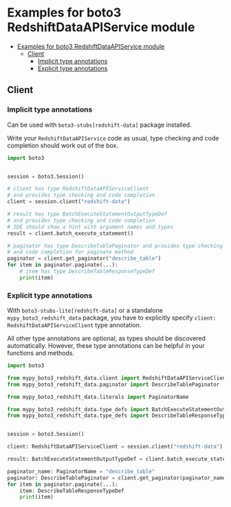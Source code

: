 <a id="examples-for-boto3-redshiftdataapiservice-module"></a>

# Examples for boto3 RedshiftDataAPIService module

- [Examples for boto3 RedshiftDataAPIService module](#examples-for-boto3-redshiftdataapiservice-module)
  - [Client](#client)
    - [Implicit type annotations](#implicit-type-annotations)
    - [Explicit type annotations](#explicit-type-annotations)

<a id="client"></a>

## Client

<a id="implicit-type-annotations"></a>

### Implicit type annotations

Can be used with `boto3-stubs[redshift-data]` package installed.

Write your `RedshiftDataAPIService` code as usual, type checking and code
completion should work out of the box.

```python
import boto3


session = boto3.Session()

# client has type RedshiftDataAPIServiceClient
# and provides type checking and code completion
client = session.client("redshift-data")

# result has type BatchExecuteStatementOutputTypeDef
# and provides type checking and code completion
# IDE should show a hint with argument names and types
result = client.batch_execute_statement()

# paginator has type DescribeTablePaginator and provides type checking
# and code completion for paginate method
paginator = client.get_paginator("describe_table")
for item in paginator.paginate(...):
    # item has type DescribeTableResponseTypeDef
    print(item)
```

<a id="explicit-type-annotations"></a>

### Explicit type annotations

With `boto3-stubs-lite[redshift-data]` or a standalone
`mypy_boto3_redshift_data` package, you have to explicitly specify
`client: RedshiftDataAPIServiceClient` type annotation.

All other type annotations are optional, as types should be discovered
automatically. However, these type annotations can be helpful in your functions
and methods.

```python
import boto3

from mypy_boto3_redshift_data.client import RedshiftDataAPIServiceClient
from mypy_boto3_redshift_data.paginator import DescribeTablePaginator

from mypy_boto3_redshift_data.literals import PaginatorName

from mypy_boto3_redshift_data.type_defs import BatchExecuteStatementOutputTypeDef
from mypy_boto3_redshift_data.type_defs import DescribeTableResponseTypeDef


session = boto3.Session()

client: RedshiftDataAPIServiceClient = session.client("redshift-data")

result: BatchExecuteStatementOutputTypeDef = client.batch_execute_statement()

paginator_name: PaginatorName = "describe_table"
paginator: DescribeTablePaginator = client.get_paginator(paginator_name)
for item in paginator.paginate(...):
    item: DescribeTableResponseTypeDef
    print(item)
```
